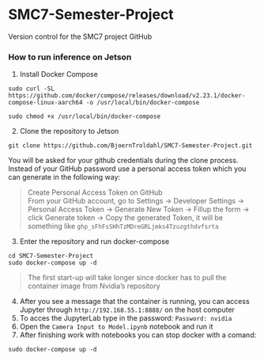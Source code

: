 # SMC7-Semester-Project
Version control for the SMC7 project
GitHub


### How to run inference on Jetson
1. Install Docker Compose
```
sudo curl -SL https://github.com/docker/compose/releases/download/v2.23.1/docker-compose-linux-aarch64 -o /usr/local/bin/docker-compose
```
```
sudo chmod +x /usr/local/bin/docker-compose
```
2. Clone the repository to Jetson  
```
git clone https://github.com/BjoernTroldahl/SMC7-Semester-Project.git
```

You will be asked for your github credentials during the clone process. Instead of your GitHub password use a personal access token which you can generate in the following way: 
> Create Personal Access Token on GitHub  
> From your GitHub account, go to Settings → Developer Settings → Personal Access Token → Generate New Token → Fillup the form → click Generate token → Copy the generated Token, it will be something
> like `ghp_sFhFsSHhTzMDreGRLjmks4Tzuzgthdvfsrta`

3. Enter the repository and run docker-compose  
```
cd SMC7-Semester-Project  
sudo docker-compose up -d
```
> The first start-up will take longer since docker has to pull the container image from Nvidia’s repository

4. After you see a message that the container is running, you can access Jupyter through `http://192.168.55.1:8888/` on the host computer   
5. To acces the JupyterLab type in the password: `Password: nvidia`  
6. Open the `Camera Input to Model.ipynb` notebook and run it
7. After finishing work with notebooks you can stop docker with a comand:
 ```
 sudo docker-compose up -d
 ```
